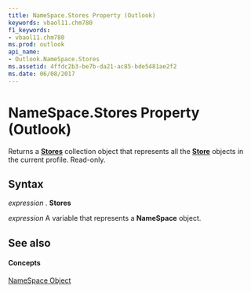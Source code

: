 ```yaml
---
title: NameSpace.Stores Property (Outlook)
keywords: vbaol11.chm780
f1_keywords:
- vbaol11.chm780
ms.prod: outlook
api_name:
- Outlook.NameSpace.Stores
ms.assetid: 4ffdc2b3-be7b-da21-ac85-bde5481ae2f2
ms.date: 06/08/2017
---
```



# NameSpace.Stores Property (Outlook)

Returns a **[Stores](stores-object-outlook.md)** collection object that represents all the **[Store](store-object-outlook.md)** objects in the current profile. Read-only.


## Syntax

 _expression_ . **Stores**

 _expression_ A variable that represents a **NameSpace** object.


## See also


#### Concepts


[NameSpace Object](namespace-object-outlook.md)

